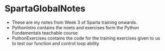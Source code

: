 # SpartaGlobalNotes
- These are my notes from Week 3 of Sparta training onwards.
- PythonIntro contains the noets and exercises form the Python Fundamentals teachable course
- PuthonExercises contains the code for the training exercises given to us to test our function and control loop ability
